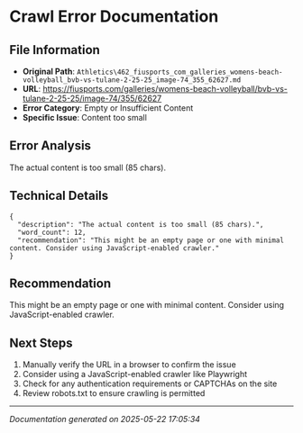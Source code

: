 # Crawl Error Documentation

## File Information
- **Original Path**: `Athletics\462_fiusports_com_galleries_womens-beach-volleyball_bvb-vs-tulane-2-25-25_image-74_355_62627.md`
- **URL**: https://fiusports.com/galleries/womens-beach-volleyball/bvb-vs-tulane-2-25-25/image-74/355/62627
- **Error Category**: Empty or Insufficient Content
- **Specific Issue**: Content too small

## Error Analysis
The actual content is too small (85 chars).

## Technical Details
```
{
  "description": "The actual content is too small (85 chars).",
  "word_count": 12,
  "recommendation": "This might be an empty page or one with minimal content. Consider using JavaScript-enabled crawler."
}
```

## Recommendation
This might be an empty page or one with minimal content. Consider using JavaScript-enabled crawler.

## Next Steps
1. Manually verify the URL in a browser to confirm the issue
2. Consider using a JavaScript-enabled crawler like Playwright
3. Check for any authentication requirements or CAPTCHAs on the site
4. Review robots.txt to ensure crawling is permitted

---
*Documentation generated on 2025-05-22 17:05:34*

